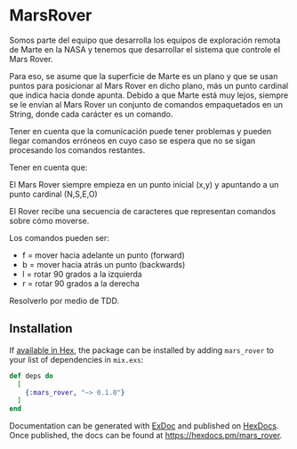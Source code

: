 # MarsRover

Somos parte del equipo que desarrolla los equipos de exploración remota de Marte en la NASA y tenemos que desarrollar el sistema que controle el Mars Rover.

Para eso, se asume que la superficie de Marte es un plano y que se usan puntos para posicionar al Mars Rover en dicho plano, más un punto cardinal que indica hacia donde apunta. Debido a que Marte está muy lejos, siempre se le envían al Mars Rover un conjunto de comandos empaquetados en un String, donde cada carácter es un comando.

Tener en cuenta que la comunicación puede tener problemas y pueden llegar comandos erróneos en cuyo caso se espera que no se sigan procesando los comandos restantes.

Tener en cuenta que:

El Mars Rover siempre empieza en un punto inicial (x,y) y apuntando a un punto cardinal (N,S,E,O)

El Rover recibe una secuencia de caracteres que representan comandos sobre cómo moverse.

Los comandos pueden ser:
- f = mover hacia adelante un punto (forward)
- b = mover hacia atrás un punto (backwards)
- l = rotar 90 grados a la izquierda
- r = rotar 90 grados a la derecha

Resolverlo por medio de TDD.

## Installation

If [available in Hex](https://hex.pm/docs/publish), the package can be installed
by adding `mars_rover` to your list of dependencies in `mix.exs`:

```elixir
def deps do
  [
    {:mars_rover, "~> 0.1.0"}
  ]
end
```

Documentation can be generated with [ExDoc](https://github.com/elixir-lang/ex_doc)
and published on [HexDocs](https://hexdocs.pm). Once published, the docs can
be found at <https://hexdocs.pm/mars_rover>.

